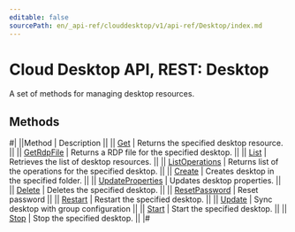 ```yaml
---
editable: false
sourcePath: en/_api-ref/clouddesktop/v1/api-ref/Desktop/index.md
---
```


# Cloud Desktop API, REST: Desktop

A set of methods for managing desktop resources.

## Methods

#|
||Method | Description ||
|| [Get](get.md) | Returns the specified desktop resource. ||
|| [GetRdpFile](getRdpFile.md) | Returns a RDP file for the specified desktop. ||
|| [List](list.md) | Retrieves the list of desktop resources. ||
|| [ListOperations](listOperations.md) | Returns list of the operations for the specified desktop. ||
|| [Create](create.md) | Creates desktop in the specified folder. ||
|| [UpdateProperties](updateProperties.md) | Updates desktop properties. ||
|| [Delete](delete.md) | Deletes the specified desktop. ||
|| [ResetPassword](resetPassword.md) | Reset password ||
|| [Restart](restart.md) | Restart the specified desktop. ||
|| [Update](update.md) | Sync desktop with group configuration ||
|| [Start](start.md) | Start the specified desktop. ||
|| [Stop](stop.md) | Stop the specified desktop. ||
|#